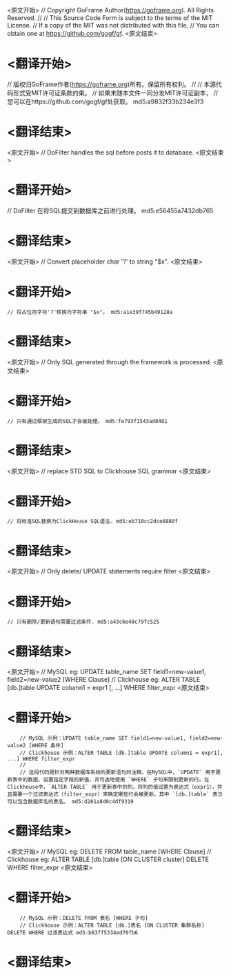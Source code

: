 
<原文开始>
// Copyright GoFrame Author(https://goframe.org). All Rights Reserved.
//
// This Source Code Form is subject to the terms of the MIT License.
// If a copy of the MIT was not distributed with this file,
// You can obtain one at https://github.com/gogf/gf.
<原文结束>

# <翻译开始>
// 版权归GoFrame作者(https://goframe.org)所有。保留所有权利。
//
// 本源代码形式受MIT许可证条款约束。
// 如果未随本文件一同分发MIT许可证副本，
// 您可以在https://github.com/gogf/gf处获取。 md5:a9832f33b234e3f3
# <翻译结束>


<原文开始>
// DoFilter handles the sql before posts it to database.
<原文结束>

# <翻译开始>
// DoFilter 在将SQL提交到数据库之前进行处理。 md5:e56455a7432db765
# <翻译结束>


<原文开始>
// Convert placeholder char '?' to string "$x".
<原文结束>

# <翻译开始>
	// 将占位符字符'?'转换为字符串 "$x"。 md5:a1e39f745b49128a
# <翻译结束>


<原文开始>
// Only SQL generated through the framework is processed.
<原文结束>

# <翻译开始>
	// 只有通过框架生成的SQL才会被处理。 md5:fe793f1543ad8481
# <翻译结束>


<原文开始>
// replace STD SQL to Clickhouse SQL grammar
<原文结束>

# <翻译开始>
	// 将标准SQL替换为ClickHouse SQL语法. md5:eb710cc2dce6880f
# <翻译结束>


<原文开始>
// Only delete/ UPDATE statements require filter
<原文结束>

# <翻译开始>
	// 只有删除/更新语句需要过滤条件. md5:a43c6e48c79fc525
# <翻译结束>


<原文开始>
		// MySQL eg: UPDATE table_name SET field1=new-value1, field2=new-value2 [WHERE Clause]
		// Clickhouse eg: ALTER TABLE [db.]table UPDATE column1 = expr1 [, ...] WHERE filter_expr
<原文结束>

# <翻译开始>
		// MySQL 示例：UPDATE table_name SET field1=new-value1, field2=new-value2 [WHERE 条件]
		// Clickhouse 示例：ALTER TABLE [db.]table UPDATE column1 = expr1[, ...] WHERE filter_expr
		//
		// 这段代码是针对两种数据库系统的更新语句的注释。在MySQL中，`UPDATE` 用于更新表中的数据，设置指定字段的新值，并可选地使用 `WHERE` 子句来限制更新的行。在Clickhouse中，`ALTER TABLE` 用于更新表中的列，将列的值设置为表达式（expr1），并且需要一个过滤表达式（filter_expr）来确定哪些行会被更新。其中 `[db.]table` 表示可以包含数据库名的表名。 md5:d201a8d0c4df9319
# <翻译结束>


<原文开始>
		// MySQL eg: DELETE FROM table_name [WHERE Clause]
		// Clickhouse eg: ALTER TABLE [db.]table [ON CLUSTER cluster] DELETE WHERE filter_expr
<原文结束>

# <翻译开始>
		// MySQL 示例：DELETE FROM 表名 [WHERE 子句]
		// Clickhouse 示例：ALTER TABLE [db.]表名 [ON CLUSTER 集群名称] DELETE WHERE 过滤表达式 md5:b83ff5334ed70fb6
# <翻译结束>

